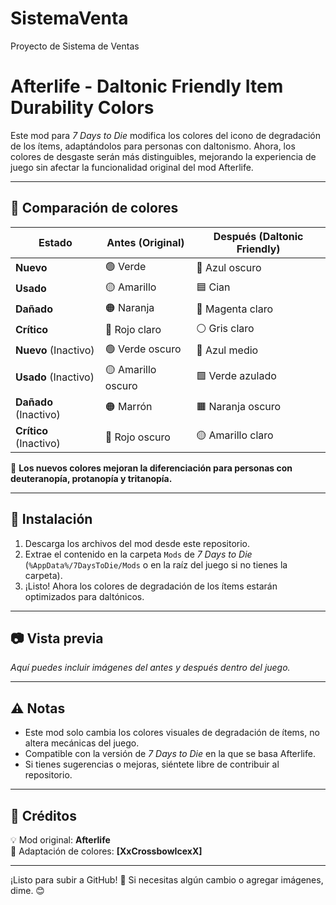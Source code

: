 # SistemaVenta
 Proyecto de Sistema de Ventas

# **Afterlife - Daltonic Friendly Item Durability Colors**  

Este mod para *7 Days to Die* modifica los colores del icono de degradación de los ítems, adaptándolos para personas con daltonismo. Ahora, los colores de desgaste serán más distinguibles, mejorando la experiencia de juego sin afectar la funcionalidad original del mod Afterlife.  

---

## **🎨 Comparación de colores**  

| Estado        | Antes (Original) | Después (Daltonic Friendly) |
|--------------|-----------------|-----------------------------|
| **Nuevo**    | 🟢 Verde         | 🔵 Azul oscuro            |
| **Usado**    | 🟡 Amarillo      | 🟦 Cian                   |
| **Dañado**   | 🟠 Naranja       | 💜 Magenta claro          |
| **Crítico**  | 🔴 Rojo claro    | ⚪ Gris claro             |
| **Nuevo** (Inactivo)  | 🟢 Verde oscuro  | 🔵 Azul medio            |
| **Usado** (Inactivo)  | 🟡 Amarillo oscuro | 🟩 Verde azulado         |
| **Dañado** (Inactivo) | 🟠 Marrón        | 🟧 Naranja oscuro     |
| **Crítico** (Inactivo) | 🔴 Rojo oscuro  | 🟡 Amarillo claro     |

🔹 **Los nuevos colores mejoran la diferenciación para personas con deuteranopía, protanopía y tritanopía.**  

---

## **📂 Instalación**  

1. Descarga los archivos del mod desde este repositorio.  
2. Extrae el contenido en la carpeta `Mods` de *7 Days to Die* (`%AppData%/7DaysToDie/Mods` o en la raíz del juego si no tienes la carpeta).  
3. ¡Listo! Ahora los colores de degradación de los ítems estarán optimizados para daltónicos.  

---

## **📷 Vista previa**  

_Aquí puedes incluir imágenes del antes y después dentro del juego._  

---

## **⚠️ Notas**  

- Este mod solo cambia los colores visuales de degradación de ítems, no altera mecánicas del juego.  
- Compatible con la versión de *7 Days to Die* en la que se basa Afterlife.  
- Si tienes sugerencias o mejoras, siéntete libre de contribuir al repositorio.  

---

## **🤝 Créditos**  

💡 Mod original: **Afterlife**  
🎨 Adaptación de colores: **[XxCrossbowIcexX]**  

---

¡Listo para subir a GitHub! 🚀 Si necesitas algún cambio o agregar imágenes, dime. 😊  
